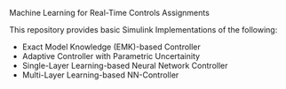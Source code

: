 Machine Learning for Real-Time Controls Assignments

This repository provides basic Simulink Implementations of the following:

- Exact Model Knowledge (EMK)-based Controller
- Adaptive Controller with Parametric Uncertainity
- Single-Layer Learning-based Neural Network Controller
- Multi-Layer Learning-based NN-Controller
